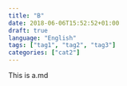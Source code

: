 ```yaml
---
title: "B"
date: 2018-06-06T15:52:52+01:00
draft: true
language: "English"
tags: ["tag1", "tag2", "tag3"]
categories: ["cat2"]
---
```


This is a.md